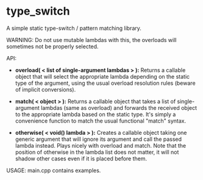 type_switch
===========

A simple static type-switch / pattern matching library.

WARNING: Do not use mutable lambdas with this, the overloads will sometimes not be properly selected.

API:
- <b>overload( < list of single-argument lambdas > ):</b>
Returns a callable object that will select the appropriate lambda depending on the static type of the argument,
using the usual overload resolution rules (beware of implicit conversions).

- <b>match( < object > ):</b>
Returns a callable object that takes a list of single-argument lambdas (same as overload) and forwards the received
object to the appropriate lambda based on the static type. It's simply a convenience function to match the usual
functional "match" syntax.

- <b>otherwise( < void() lambda > ):</b>
Creates a callable object taking one generic argument that will ignore its argument and call the passed lambda instead.
Plays nicely with overload and match. Note that the position of otherwise in the lambda list does not matter, it will
not shadow other cases even if it is placed before them.

USAGE:
main.cpp contains examples.
